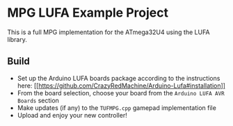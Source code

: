 # MPG LUFA Example Project

This is a full MPG implementation for the ATmega32U4 using the LUFA library.

## Build

* Set up the Arduino LUFA boards package according to the instructions here: [[https://github.com/CrazyRedMachine/Arduino-Lufa#installation]]
* From the board selection, choose your board from the `Arduino LUFA AVR Boards` section
* Make updates (if any) to the `TUFMPG.cpp` gamepad implementation file
* Upload and enjoy your new controller!
